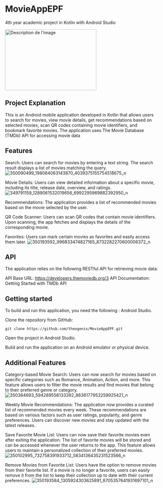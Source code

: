 # MovieAppEPF

4th year academic project in Kotlin with Android Studio

<img src="350252201_279160157883126_7054140470246569799_n.jpg" alt="Description de l'image" width="300" height="200">




## Project Explanation
This is an Android mobile application developed in Kotlin that allows users to search for movies, view movie details, get recommendations based on selected movies, scan QR codes containing movie identifiers, and bookmark favorite movies. The application uses The Movie Database (TMDb) API for accessing movie data

## Features

Search: Users can search for movies by entering a text string. The search result displays a list of movies matching the query.
![350090499_198064063143870_4039375155754518675_n](https://github.com/theogenix/MovieAppEPF/assets/123560349/8db87b76-338b-450c-9179-f952a6b1522b)


Movie Details: Users can view detailed information about a specific movie, including its title, release date, overview, and ratings.
![349791159_1289061532019656_6992295969882392950_n](https://github.com/theogenix/MovieAppEPF/assets/123560349/ec41181b-c219-4b62-a5db-d08153aa7942)


Recommendations: The application provides a list of recommended movies based on the movie selected by the user.

QR Code Scanner: Users can scan QR codes that contain movie identifiers. Upon scanning, the app fetches and displays the details of the corresponding movie.

Favorites: Users can mark certain movies as favorites and easily access them later.
![350193592_996833474827165_8732282270600006372_n](https://github.com/theogenix/MovieAppEPF/assets/123560349/3f9e1511-26c3-45d0-b2bd-99370add1a07)

## API
The application relies on the following RESTful API for retrieving movie data:

API Base URL: https://developers.themoviedb.org/3
API Documentation: Getting Started with TMDb API

## Getting started
To build and run this application, you need the following : Android Studio.

Clone the repository from GitHub:

`git clone https://github.com/theogenix/MovieAppEPF.git`

Open the project in Android Studio.

Build and run the application on an Android emulator or physical device.


## Additional Features
Category-based Movie Search: Users can now search for movies based on specific categories such as Romance, Animation, Action, and more. This feature allows users to filter the movie results and find movies that belong to their preferred genre or category.
![350364693_594289556133392_8636177953259925421_n](https://github.com/theogenix/MovieAppEPF/assets/123560349/2c34f7c6-f655-4f57-9b74-1fdc416b698d)


Weekly Movie Recommendations: The application now provides a curated list of recommended movies every week. These recommendations are based on various factors such as user ratings, popularity, and genre preferences. Users can discover new movies and stay updated with the latest releases.

Save Favorite Movie List: Users can now save their favorite movies even after exiting the application. The list of favorite movies will be stored and can be accessed whenever the user returns to the app. This feature allows users to maintain a personalized collection of their preferred movies.
![350102995_732758391933712_5834136435231523566_n](https://github.com/theogenix/MovieAppEPF/assets/123560349/f5391e10-67fc-4321-b46d-a8267cd18c90)

Remove Movies from Favorite List: Users have the option to remove movies from their favorite list. If a movie is no longer a favorite, users can easily remove it from the list to keep their collection up to date with their current preferences.
![350193584_1305924303625891_8705357641931697101_n](https://github.com/theogenix/MovieAppEPF/assets/123560349/d8bc01b3-8c84-4e31-b134-0caf5c5592ac)

